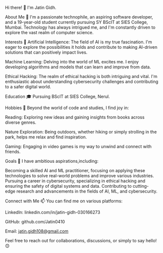 Hi there! 👋 I'm Jatin Gidh.

About Me 🚀
I'm a passionate technophile, an aspiring software developer, and a 19-year-old student currently pursuing SY BScIT at SIES College, Mumbai. Technology has always intrigued me, and I'm constantly driven to explore the vast realm of computer science.

Interests 🌟
Artificial Intelligence: The field of AI is my true fascination. I'm eager to explore the possibilities it holds and contribute to making AI-driven solutions that can positively impact lives.

Machine Learning: Delving into the world of ML excites me. I enjoy developing algorithms and models that can learn and improve from data.

Ethical Hacking: The realm of ethical hacking is both intriguing and vital. I'm enthusiastic about understanding cybersecurity challenges and contributing to a safer digital world.

Education 🎓
Pursuing BScIT at SIES College, Nerul.

Hobbies 🌴
Beyond the world of code and studies, I find joy in:

Reading: Exploring new ideas and gaining insights from books across diverse genres.

Nature Exploration: Being outdoors, whether hiking or simply strolling in the park, helps me relax and find inspiration.

Gaming: Engaging in video games is my way to unwind and connect with friends.


Goals 🎯
I have ambitious aspirations,including:

Becoming a skilled AI and ML practitioner, focusing on applying these technologies to solve real-world problems and improve various industries.
Pursuing a career in cybersecurity, specializing in ethical hacking and ensuring the safety of digital systems and data.
Contributing to cutting-edge research and advancements in the fields of AI, ML, and cybersecurity.

Connect with Me 📫
You can find me on various platforms:

LinkedIn: linkedin.com/in/jatin-gidh-030166273

GitHub: github.com/Jatin0410

Email: jatin.gidh108@gmail.com


Feel free to reach out for collaborations, discussions, or simply to say hello! 😊
